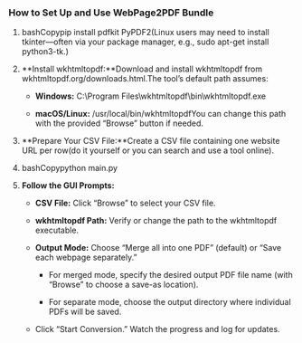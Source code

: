 ### How to Set Up and Use WebPage2PDF Bundle

1.  bashCopypip install pdfkit PyPDF2(Linux users may need to install tkinter—often via your package manager, e.g., sudo apt-get install python3-tk.)
    
2.  **Install wkhtmltopdf:**Download and install wkhtmltopdf from wkhtmltopdf.org/downloads.html.The tool’s default path assumes:
    
    *   **Windows:** C:\\Program Files\\wkhtmltopdf\\bin\\wkhtmltopdf.exe
        
    *   **macOS/Linux:** /usr/local/bin/wkhtmltopdfYou can change this path with the provided “Browse” button if needed.
        
3.  **Prepare Your CSV File:**Create a CSV file containing one website URL per row(do it yourself or you can search and use a tool online).
    
4.  bashCopypython main.py
    
5.  **Follow the GUI Prompts:**
    
    *   **CSV File:** Click “Browse” to select your CSV file.
        
    *   **wkhtmltopdf Path:** Verify or change the path to the wkhtmltopdf executable.
        
    *   **Output Mode:** Choose “Merge all into one PDF” (default) or “Save each webpage separately.”
        
        *   For merged mode, specify the desired output PDF file name (with “Browse” to choose a save-as location).
            
        *   For separate mode, choose the output directory where individual PDFs will be saved.
            
    *   Click “Start Conversion.” Watch the progress and log for updates.